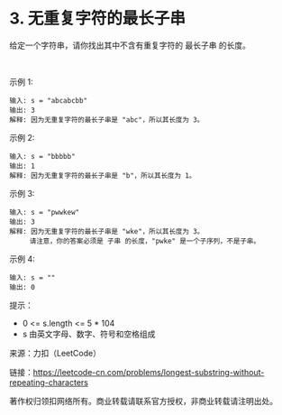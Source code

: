 # 3. 无重复字符的最长子串
给定一个字符串，请你找出其中不含有重复字符的 最长子串 的长度。

 

示例 1:
```
输入: s = "abcabcbb"
输出: 3 
解释: 因为无重复字符的最长子串是 "abc"，所以其长度为 3。
```
示例 2:
```
输入: s = "bbbbb"
输出: 1
解释: 因为无重复字符的最长子串是 "b"，所以其长度为 1。
```
示例 3:
```
输入: s = "pwwkew"
输出: 3
解释: 因为无重复字符的最长子串是 "wke"，所以其长度为 3。
     请注意，你的答案必须是 子串 的长度，"pwke" 是一个子序列，不是子串。
```
示例 4:
```
输入: s = ""
输出: 0
```

提示：

- 0 <= s.length <= 5 * 104
- s 由英文字母、数字、符号和空格组成

来源：力扣（LeetCode）

链接：https://leetcode-cn.com/problems/longest-substring-without-repeating-characters

著作权归领扣网络所有。商业转载请联系官方授权，非商业转载请注明出处。